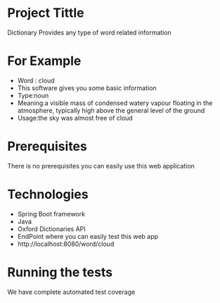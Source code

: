 # Project Tittle
  Dictionary
  Provides any type of word related information
  # For Example
 * Word : cloud
 * This software gives you some basic information
 * Type:noun
 *  Meaning:a visible mass of condensed watery vapour floating in the atmosphere, typically high above the general level of the ground
 * Usage:the sky was almost free of cloud
  
 # Prerequisites
  There is no prerequisites you can easily use this web application
  
 # Technologies
* Spring Boot framework
* Java
* Oxford Dictionaries API
* EndPoint where you can easily test this web app
* http://localhost:8080/word/cloud

 
 # Running the tests
 We have complete automated test coverage  
 
 
  
  
  
